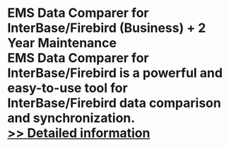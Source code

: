 # EMS Data Comparer for InterBase/Firebird (Business) + 2 Year Maintenance<br />EMS Data Comparer for InterBase/Firebird is a powerful and easy-to-use tool for InterBase/Firebird data comparison and synchronization.<br />[>> Detailed information](https://secure.shareit.com/shareit/product.html?productid=300068047&affiliateid=200057808)